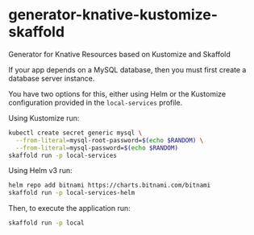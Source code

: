 # generator-knative-kustomize-skaffold
Generator for Knative Resources based on Kustomize and Skaffold

If your app depends on a MySQL database, then you must first create a database server instance.

You have two options for this, either using Helm or the Kustomize configuration provided in the `local-services` profile.

Using Kustomize run:

```bash
kubectl create secret generic mysql \
  --from-literal=mysql-root-password=$(echo $RANDOM) \
  --from-literal=mysql-password=$(echo $RANDOM)
skaffold run -p local-services
```

Using Helm v3 run:

```bash
helm repo add bitnami https://charts.bitnami.com/bitnami
skaffold run -p local-services-helm
```

Then, to execute the application run:

```bash
skaffold run -p local
```

